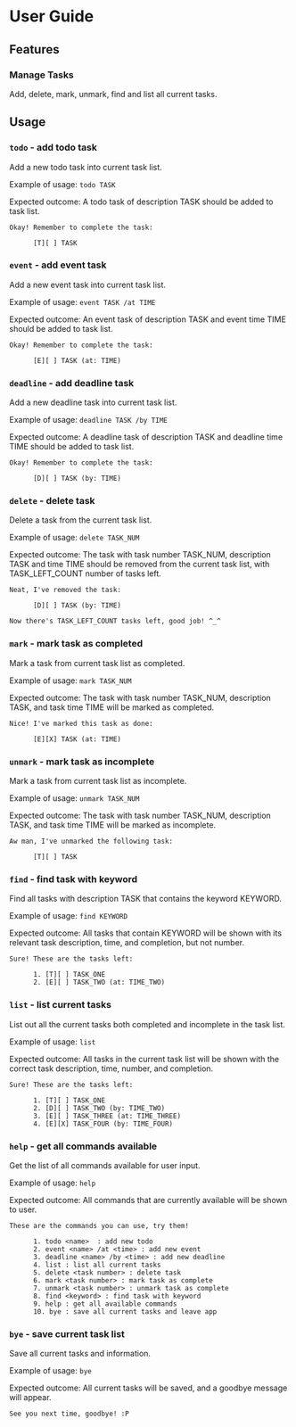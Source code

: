 # User Guide

## Features 

### Manage Tasks
Add, delete, mark, unmark, find and list all current tasks.

## Usage

### `todo` - add todo task
Add a new todo task into current task list.

Example of usage: 
`todo TASK`

Expected outcome:
A todo task of description TASK should be added to task list.

```
Okay! Remember to complete the task:

      [T][ ] TASK
```

### `event` - add event task
Add a new event task into current task list.

Example of usage:
`event TASK /at TIME`

Expected outcome:
An event task of description TASK and event time TIME should be added to task list.

```
Okay! Remember to complete the task:

      [E][ ] TASK (at: TIME)
```

### `deadline` - add deadline task
Add a new deadline task into current task list.

Example of usage:
`deadline TASK /by TIME`

Expected outcome:
A deadline task of description TASK and deadline time TIME should be added to task list.

```
Okay! Remember to complete the task:

      [D][ ] TASK (by: TIME)
```

### `delete` - delete task
Delete a task from the current task list.

Example of usage:
`delete TASK_NUM`

Expected outcome:
The task with task number TASK_NUM, description TASK and time TIME should be removed from the current task list, with TASK_LEFT_COUNT number of tasks left.

```
Neat, I've removed the task:

      [D][ ] TASK (by: TIME)
      
Now there's TASK_LEFT_COUNT tasks left, good job! ^_^
```

### `mark` - mark task as completed
Mark a task from current task list as completed.

Example of usage: 
`mark TASK_NUM`

Expected outcome:
The task with task number TASK_NUM, description TASK, and task time TIME will be marked as completed.

```
Nice! I've marked this task as done:

      [E][X] TASK (at: TIME)
```

### `unmark` - mark task as incomplete
Mark a task from current task list as incomplete.

Example of usage: 
`unmark TASK_NUM`

Expected outcome:
The task with task number TASK_NUM, description TASK, and task time TIME will be marked as incomplete.

```
Aw man, I've unmarked the following task:

      [T][ ] TASK
```

### `find` - find task with keyword
Find all tasks with description TASK that contains the keyword KEYWORD.

Example of usage:
`find KEYWORD`

Expected outcome:
All tasks that contain KEYWORD will be shown with its relevant task description, time, and completion, but not number.

```
Sure! These are the tasks left:
      
      1. [T][ ] TASK_ONE
      2. [E][ ] TASK_TWO (at: TIME_TWO)
```

### `list` - list current tasks
List out all the current tasks both completed and incomplete in the task list.

Example of usage:
`list`

Expected outcome:
All tasks in the current task list will be shown with the correct task description, time, number, and completion.

```
Sure! These are the tasks left:
      
      1. [T][ ] TASK_ONE
      2. [D][ ] TASK_TWO (by: TIME_TWO)
      3. [E][ ] TASK_THREE (at: TIME_THREE)
      4. [E][X] TASK_FOUR (by: TIME_FOUR)
```

### `help` - get all commands available
Get the list of all commands available for user input.

Example of usage:
`help`

Expected outcome:
All commands that are currently available will be shown to user.

```
These are the commands you can use, try them!

      1. todo <name>  : add new todo
      2. event <name> /at <time> : add new event
      3. deadline <name> /by <time> : add new deadline
      4. list : list all current tasks
      5. delete <task number> : delete task
      6. mark <task number> : mark task as complete
      7. unmark <task number> : unmark task as complete
      8. find <keyword> : find task with keyword
      9. help : get all available commands
      10. bye : save all current tasks and leave app
```

### `bye` - save current task list
Save all current tasks and information.

Example of usage:
`bye`

Expected outcome:
All current tasks will be saved, and a goodbye message will appear.

```
See you next time, goodbye! :P
```
